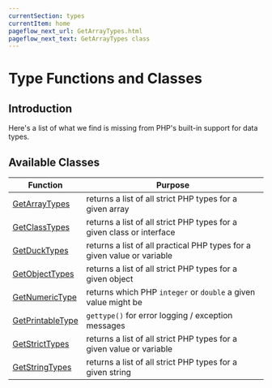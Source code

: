```yaml
---
currentSection: types
currentItem: home
pageflow_next_url: GetArrayTypes.html
pageflow_next_text: GetArrayTypes class
---
```


# Type Functions and Classes

## Introduction

Here's a list of what we find is missing from PHP's built-in support for data types.

## Available Classes

Function | Purpose
---------|--------
[GetArrayTypes](GetArrayTypes.html) | returns a list of all strict PHP types for a given array
[GetClassTypes](GetClassTypes.html) | returns a list of all strict PHP types for a given class or interface
[GetDuckTypes](GetDuckTypes.html) | returns a list of all practical PHP types for a given value or variable
[GetObjectTypes](GetObjectTypes.html) | returns a list of all strict PHP types for a given object
[GetNumericType](GetNumericType.html) | returns which PHP `integer` or `double` a given value might be
[GetPrintableType](GetPrintableType.html) | `gettype()` for error logging / exception messages
[GetStrictTypes](GetStrictTypes.html) | returns a list of all strict PHP types for a given value or variable
[GetStringTypes](GetStringTypes.html) | returns a list of all strict PHP types for a given string
